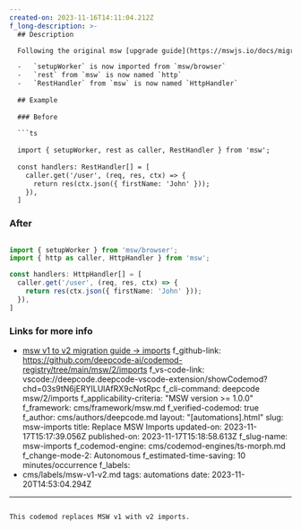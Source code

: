 ```yaml
---
created-on: 2023-11-16T14:11:04.212Z
f_long-description: >-
  ## Description

  Following the original msw [upgrade guide](https://mswjs.io/docs/migrations/1.x-to-2.x/#imports), there are certain imports that changed their location and/or naming. This codemod will import correct objects from appropriate paths to start your msw migration path.

  -   `setupWorker` is now imported from `msw/browser`
  -   `rest` from `msw` is now named `http`
  -   `RestHandler` from `msw` is now named `HttpHandler`
  
  ## Example
  
  ### Before
  
  ```ts
  
  import { setupWorker, rest as caller, RestHandler } from 'msw';
  
  const handlers: RestHandler[] = [
    caller.get('/user', (req, res, ctx) => {
      return res(ctx.json({ firstName: 'John' }));
    }),
  ]

  ```
  
  ### After
  
  ```ts

  import { setupWorker } from 'msw/browser';
  import { http as caller, HttpHandler } from 'msw';
  
  const handlers: HttpHandler[] = [
    caller.get('/user', (req, res, ctx) => {
      return res(ctx.json({ firstName: 'John' }));
    }),
  ]

  ```
  ### Links for more info

  -   [msw v1 to v2 migration guide -> imports](https://mswjs.io/docs/migrations/1.x-to-2.x/#imports)
f_github-link: https://github.com/deepcode-ai/codemod-registry/tree/main/msw/2/imports
f_vs-code-link: vscode://deepcode.deepcode-vscode-extension/showCodemod?chd=03s9tN6jERYILUlAfRX9cNotRpc
f_cli-command: deepcode msw/2/imports
f_applicability-criteria: "MSW version >= 1.0.0"
f_framework: cms/framework/msw.md
f_verified-codemod: true
f_author: cms/authors/deepcode.md
layout: "[automations].html"
slug: msw-imports
title: Replace MSW Imports
updated-on: 2023-11-17T15:17:39.056Z
published-on: 2023-11-17T15:18:58.613Z
f_slug-name: msw-imports
f_codemod-engine: cms/codemod-engines/ts-morph.md
f_change-mode-2: Autonomous
f_estimated-time-saving: 10 minutes/occurrence
f_labels:
  - cms/labels/msw-v1-v2.md
tags: automations
date: 2023-11-20T14:53:04.294Z
---
```

This codemod replaces MSW v1 with v2 imports.